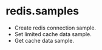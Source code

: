 # redis.samples

- Create redis connection sample.
- Set limited cache data sample.
- Get cache data sample.